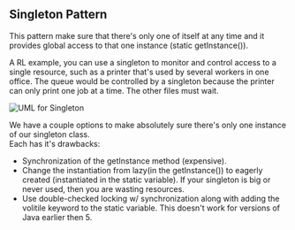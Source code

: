 ## Singleton Pattern

This pattern make sure that there's only one of itself at any time and it provides global access to that one instance (static getInstance()).

A RL example, you can use a singleton to monitor and control access to a single resource, such as a printer that's used by several workers in one office.  The queue would be controlled by a singleton because the printer can only print one job at a time.  The other files must wait.

![UML for Singleton](https://user-images.githubusercontent.com/22779199/35828922-41417b9c-0a8f-11e8-858c-84d84f56b56e.png)

We have a couple options to make absolutely sure there's only one instance of our singleton class.  
Each has it's drawbacks:
- Synchronization of the getInstance method (expensive).
- Change the instantiation from lazy(in the getInstance()) to eagerly created (instantiated in the static variable).  If your singleton is big or never used, then you are wasting resources.
- Use double-checked locking w/ synchronization along with adding the volitile keyword to the static variable.  This doesn't work for versions of Java earlier then 5.  

